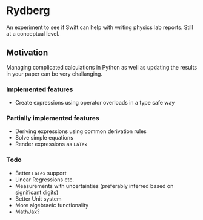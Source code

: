 # Rydberg
An experiment to see if Swift can help with writing physics lab reports. Still at a conceptual level.

## Motivation
Managing complicated calculations in Python as well as updating the results in your paper can be very challanging.

### Implemented features
- Create expressions using operator overloads in a type safe way

### Partially implemented features
- Deriving expressions using common derivation rules
- Solve simple equations
- Render expressions as `LaTex`

### Todo
- Better `LaTex` support
- Linear Regressions etc.
- Measurements with uncertainties (preferably inferred based on significant digits)
- Better Unit system
- More algebraeic functionality
- MathJax?

